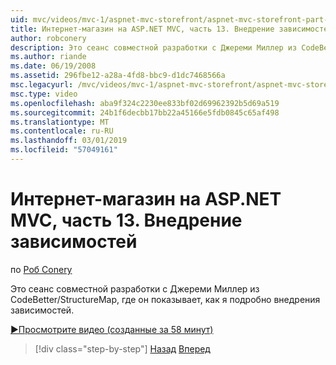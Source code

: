 ```yaml
---
uid: mvc/videos/mvc-1/aspnet-mvc-storefront/aspnet-mvc-storefront-part-13-dependency-injection
title: Интернет-магазин на ASP.NET MVC, часть 13. Внедрение зависимостей | Документация Майкрософт
author: robconery
description: Это сеанс совместной разработки с Джереми Миллер из CodeBetter/StructureMap, где он показывает, как я подробно внедрения зависимостей.
ms.author: riande
ms.date: 06/19/2008
ms.assetid: 296fbe12-a28a-4fd8-bbc9-d1dc7468566a
msc.legacyurl: /mvc/videos/mvc-1/aspnet-mvc-storefront/aspnet-mvc-storefront-part-13-dependency-injection
msc.type: video
ms.openlocfilehash: aba9f324c2230ee833bf02d69962392b5d69a519
ms.sourcegitcommit: 24b1f6decbb17bb22a45166e5fdb0845c65af498
ms.translationtype: MT
ms.contentlocale: ru-RU
ms.lasthandoff: 03/01/2019
ms.locfileid: "57049161"
---
```

<a name="aspnet-mvc-storefront-part-13-dependency-injection"></a>Интернет-магазин на ASP.NET MVC, часть 13. Внедрение зависимостей
====================
по [Роб Conery](https://github.com/robconery)

Это сеанс совместной разработки с Джереми Миллер из CodeBetter/StructureMap, где он показывает, как я подробно внедрения зависимостей.

[&#9654;Просмотрите видео (созданные за 58 минут)](https://channel9.msdn.com/Blogs/ASP-NET-Site-Videos/aspnet-mvc-storefront-part-13-dependency-injection)

> [!div class="step-by-step"]
> [Назад](aspnet-mvc-storefront-part-12-mocking.md)
> [Вперед](aspnet-mvc-storefront-part-14-rich-client-interaction.md)
